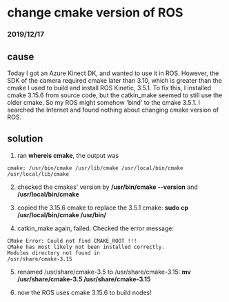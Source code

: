 # change cmake version of ROS
### 2019/12/17

## cause
Today I got an Azure Kinect DK, and wanted to use it in ROS. However, the SDK of the camera required cmake later than 3.10, which is greater than the cmake I used to build and install ROS Kinetic, 3.5.1. To fix this, I installed cmake 3.15.6 from source code, but the catkin_make seemed to still use the older cmake. So my ROS might somehow 'bind' to the cmake 3.5.1. I searched the Internet and found nothing about changing cmake version of ROS.

## solution

1. ran **whereis cmake**, the output was
```
cmake: /usr/bin/cmake /usr/lib/cmake /usr/local/bin/cmake /usr/local/lib/cmake
```

2. checked the cmakes' version by **/usr/bin/cmake --version** and **/usr/local/bin/cmake**

3. copied the 3.15.6 cmake to replace the 3.5.1 cmake: **sudo cp /usr/local/bin/cmake /usr/bin/**

4. catkin_make again, failed. Checked the error message:
```
CMake Error: Could not find CMAKE_ROOT !!!
CMake has most likely not been installed correctly.
Modules directory not found in
/usr/share/cmake-3.15
```

5. renamed /usr/share/cmake-3.5 to /usr/share/cmake-3.15: **mv /usr/share/cmake-3.5 /usr/share/cmake-3.15**

6. now the ROS uses cmake 3.15.6 to build nodes!
